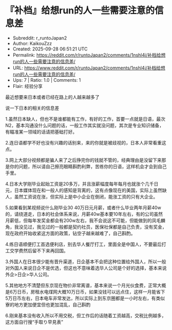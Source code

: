 # 『补档』给想run的人一些需要注意的信息差

- Subreddit: r_runtoJapan2
- Author: KaikouZzz
- Created: 2025-09-28 06:51:21 UTC
- Permalink: https://reddit.com/r/runtoJapan2/comments/1nshl4i/补档给想run的人一些需要注意的信息差/
- URL: https://www.reddit.com/r/runtoJapan2/comments/1nshl4i/补档给想run的人一些需要注意的信息差/
- Ups: 7 | Ratio: 1.0 | Comments: 1
- Flair: 经验分享


最近想要来日本或者已经在路上的人越来越多了

说一下日本的相关的信息差

1.虽然日本缺人，但也不是谁都能有工作，有好的工作，首要一点就是日语，最次N2，基本沟通没什么问题的话，一般工作其实就没问题，其次是专业知识储备，有瞄准某一领域的话请把基础打好。

2.连日语都学不好也没有兴趣的话别来，来的你就是被歧视的，日本人非常看重这点。

3.网上大部分视频都是骗人来了之后挣完你的钱就不管的，经典理由是没留下来那是你的问题，所以请自己擦亮眼睛斟酌利弊，苦练你的日语，这样机会才会到自己手里。

4.日本大学刚毕业起始工资是20多万，并且涨薪幅度每年每月也就涨个几千日元，日本媒体现在和一般人的感知是背离的，这有点像现在的美国，实际上虽然缺人，虽然工资说在涨，但实际上是中小企业在倒闭，能涨工资的只有大企业。

5.如果看到某视频说什么刚毕业30
40万日元月薪，或者什么毕业两年月薪40w的，请绕道走，日本的社会体系来说，月薪40w基本要10年左右，有的公司虽然月薪低，但每年发奖金都会有200w左右，我不会说这不可能，但能做到的凤毛麟角，我没见过，我见过的一般都是契约社员，医保社保都是自己负责，没有奖金，现在政府开始收紧这方面的政策，钻空子越来越难了，自己斟酌。

4.练日语顺便打工首选便利店，别去华人餐厅打工，里面全是中国人，不要最后打工交学费然后留不下来再回国。

3.外国人在日本很少能有晋升渠道，日企基本不会把这种位置给外国人，所以一般对外国人来说日企不是优选，但这也不意味着选华人公司是个好的选择，基本来说外企\>日企\>华人公司。

5.其他地方不清楚但东京现在物价非常离谱，基本来说一个月光伙食费，正常大概是6万日币，房租水电煤网大概10万日币，如果没钱可以远点住，这样一月能省下5万日币左右，日本电车非常发达，所以实际上到东京圈都是一小时左右，有类似寮的地方更加便宜但也更加混乱，自己斟酌

6.刚来基本没有收入所以不用交税，但工作后的话随着工资越高，交税比例越多，这方面自行搜“手取り早見表”

